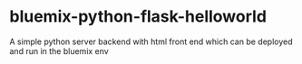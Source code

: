 # bluemix-python-flask-helloworld
A simple python server backend with html front end which can be deployed and run in the bluemix env
